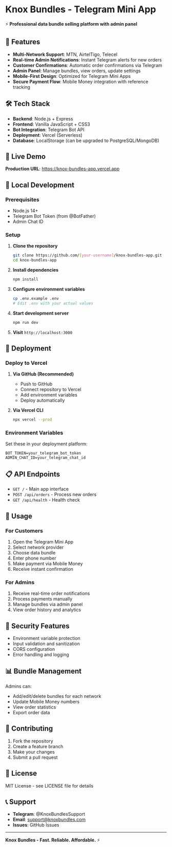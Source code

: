 # Knox Bundles - Telegram Mini App

⚡ **Professional data bundle selling platform with admin panel**

## 🚀 Features

- **Multi-Network Support**: MTN, AirtelTigo, Telecel
- **Real-time Admin Notifications**: Instant Telegram alerts for new orders
- **Customer Confirmations**: Automatic order confirmations via Telegram
- **Admin Panel**: Manage bundles, view orders, update settings
- **Mobile-First Design**: Optimized for Telegram Mini Apps
- **Secure Payment Flow**: Mobile Money integration with reference tracking

## 🛠️ Tech Stack

- **Backend**: Node.js + Express
- **Frontend**: Vanilla JavaScript + CSS3
- **Bot Integration**: Telegram Bot API
- **Deployment**: Vercel (Serverless)
- **Database**: LocalStorage (can be upgraded to PostgreSQL/MongoDB)

## 📱 Live Demo

**Production URL**: https://knox-bundles-app.vercel.app

## 🔧 Local Development

### Prerequisites
- Node.js 14+
- Telegram Bot Token (from @BotFather)
- Admin Chat ID

### Setup

1. **Clone the repository**
   ```bash
   git clone https://github.com/[your-username]/knox-bundles-app.git
   cd knox-bundles-app
   ```

2. **Install dependencies**
   ```bash
   npm install
   ```

3. **Configure environment variables**
   ```bash
   cp .env.example .env
   # Edit .env with your actual values
   ```

4. **Start development server**
   ```bash
   npm run dev
   ```

5. **Visit** `http://localhost:3000`

## 🚀 Deployment

### Deploy to Vercel

1. **Via GitHub (Recommended)**
   - Push to GitHub
   - Connect repository to Vercel
   - Add environment variables
   - Deploy automatically

2. **Via Vercel CLI**
   ```bash
   npx vercel --prod
   ```

### Environment Variables

Set these in your deployment platform:

```env
BOT_TOKEN=your_telegram_bot_token
ADMIN_CHAT_ID=your_telegram_chat_id
```

## 📋 API Endpoints

- `GET /` - Main app interface
- `POST /api/orders` - Process new orders
- `GET /api/health` - Health check

## 🎯 Usage

### For Customers
1. Open the Telegram Mini App
2. Select network provider
3. Choose data bundle
4. Enter phone number
5. Make payment via Mobile Money
6. Receive instant confirmation

### For Admins
1. Receive real-time order notifications
2. Process payments manually
3. Manage bundles via admin panel
4. View order history and analytics

## 🔐 Security Features

- Environment variable protection
- Input validation and sanitization
- CORS configuration
- Error handling and logging

## 📊 Bundle Management

Admins can:
- Add/edit/delete bundles for each network
- Update Mobile Money numbers
- View order statistics
- Export order data

## 🤝 Contributing

1. Fork the repository
2. Create a feature branch
3. Make your changes
4. Submit a pull request

## 📄 License

MIT License - see LICENSE file for details

## 📞 Support

- **Telegram**: @KnoxBundlesSupport
- **Email**: support@knoxbundles.com
- **Issues**: GitHub Issues

---

**Knox Bundles - Fast. Reliable. Affordable.** ⚡